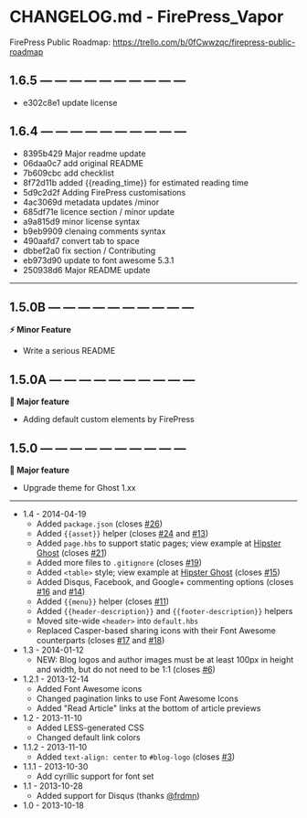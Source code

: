 # CHANGELOG.md - FirePress_Vapor

FirePress Public Roadmap:
https://trello.com/b/0fCwwzqc/firepress-public-roadmap


## 1.6.5 — — — — — — — — — —

- e302c8e1 update license

## 1.6.4 — — — — — — — — — —

- 8395b429 Major readme update
- 06daa0c7 add original README
- 7b609cbc add checklist
- 8f72d11b added {{reading_time}} for estimated reading time
- 5d9c2d2f Adding FirePress customisations
- 4ac3069d metadata updates /minor
- 685df71e licence section / minor update
- a9a815d9 minor license syntax
- b9eb9909 clenaing comments syntax
- 490aafd7 convert tab to space
- dbbef2a0 fix section / Contributing
- eb973d90 update to font awesome 5.3.1
- 250938d6 Major README update

---

## 1.5.0B — — — — — — — — — —

**⚡️ Minor Feature**

- Write a serious README

## 1.5.0A — — — — — — — — — —
  
  **🚀 Major feature**

- Adding default custom elements by FirePress

## 1.5.0 — — — — — — — — — —
  
  **🚀 Major feature**

- Upgrade theme for Ghost 1.xx

---
  

* 1.4 - 2014-04-19
    * Added `package.json` (closes [#26](https://github.com/sethlilly/Vapor/issues/26))
    * Added `{{asset}}` helper (closes [#24](https://github.com/sethlilly/Vapor/issues/24) and [#13](https://github.com/sethlilly/Vapor/issues/13))
    * Added `page.hbs` to support static pages; view example at [Hipster Ghost](http://hipsterghost.com/static-page-example/) (closes [#21](https://github.com/sethlilly/Vapor/issues/21))
    * Added more files to `.gitignore` (closes [#19](https://github.com/sethlilly/Vapor/issues/19))
    * Added `<table>` style; view example at [Hipster Ghost](http://hipsterghost.com/static-page-example/) (closes [#15](https://github.com/sethlilly/Vapor/issues/15))
    * Added Disqus, Facebook, and Google+ commenting options (closes [#16](https://github.com/sethlilly/Vapor/issues/16) and [#14](https://github.com/sethlilly/Vapor/issues/14))
    * Added `{{menu}}` helper (closes [#11](https://github.com/sethlilly/Vapor/issues/11))
    * Added `{{header-description}}` and `{{footer-description}}` helpers
    * Moved site-wide `<header>` into `default.hbs`
    * Replaced Casper-based sharing icons with their Font Awesome counterparts (closes [#17](https://github.com/sethlilly/Vapor/issues/17) and [#18](https://github.com/sethlilly/Vapor/issues/18))
* 1.3 - 2014-01-12
    * NEW: Blog logos and author images must be at least 100px in height and width, but do not need to be 1:1 (closes [#6](https://github.com/sethlilly/Vapor/issues/6))
* 1.2.1 - 2013-12-14
    * Added Font Awesome icons
    * Changed pagination links to use Font Awesome Icons
    * Added "Read Article" links at the bottom of article previews
* 1.2 - 2013-11-10
    * Added LESS-generated CSS
    * Changed default link colors
* 1.1.2 - 2013-11-10
    * Added `text-align: center` to `#blog-logo` (closes [#3](https://github.com/sethlilly/Vapor/issues/3))
* 1.1.1 - 2013-10-30
   * Add cyrillic support for font set
* 1.1 - 2013-10-28
   * Added support for Disqus (thanks [@frdmn](https://github.com/frdmn))
* 1.0 - 2013-10-18
